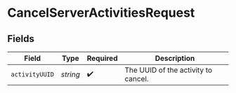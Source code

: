 # CancelServerActivitiesRequest


## Fields

| Field                               | Type                                | Required                            | Description                         |
| ----------------------------------- | ----------------------------------- | ----------------------------------- | ----------------------------------- |
| `activityUUID`                      | *string*                            | :heavy_check_mark:                  | The UUID of the activity to cancel. |